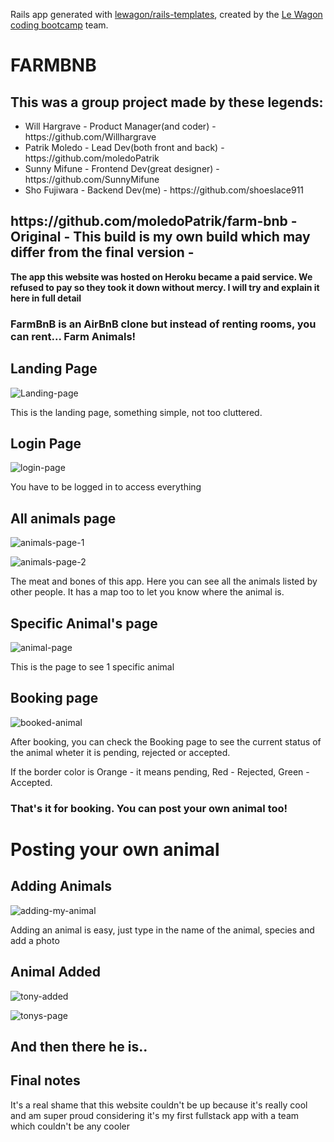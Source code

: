 Rails app generated with [lewagon/rails-templates](https://github.com/lewagon/rails-templates), created by the [Le Wagon coding bootcamp](https://www.lewagon.com) team.

<h1>FARMBNB</h1>
<h2>This was a group project made by these legends:</h2>
<ul>
  <li>Will Hargrave - Product Manager(and coder) - https://github.com/Willhargrave</li>
  <li>Patrik Moledo - Lead Dev(both front and back) - https://github.com/moledoPatrik</li>
  <li>Sunny Mifune - Frontend Dev(great designer) - https://github.com/SunnyMifune</li>
  <li>Sho Fujiwara - Backend Dev(me) - https://github.com/shoeslace911</li>
</ul>
<h2>https://github.com/moledoPatrik/farm-bnb - <b>Original</b> - This build is my own build which may differ from the final version -</h2>
<p><strong>The app this website was hosted on Heroku became a paid service. We refused to pay so they took it down without mercy. I will try and explain it here in full detail</strong></p>
<h3>FarmBnB is an AirBnB clone but instead of renting rooms, you can rent... <strong>Farm Animals!</strong></h3>
<h2>Landing Page</h2>

![Landing-page](https://user-images.githubusercontent.com/98511262/230529910-9c4c0c9e-84ff-48fa-b7ec-92f6a9504fbd.png)

<p>This is the landing page, something simple, not too cluttered.</p>
<h2>Login Page</h2>

![login-page](https://user-images.githubusercontent.com/98511262/230532497-cb4d5c73-c2c7-457f-83f1-3d83f57dbad6.png)

<p>You have to be logged in to access everything</p>
<h2>All animals page</h2>

![animals-page-1](https://user-images.githubusercontent.com/98511262/230532620-18de5b06-bd0d-4195-9e54-48101b96583a.png)

![animals-page-2](https://user-images.githubusercontent.com/98511262/230532626-2c1e9299-e3ba-440f-8f94-2c4a6c126dbb.png)


<p>The meat and bones of this app. Here you can see all the animals listed by other people. It has a map too to let you know where the animal is.</p>
<h2>Specific Animal's page</h2>

![animal-page](https://user-images.githubusercontent.com/98511262/230532876-522aeec6-5cf7-4668-8d0d-34c4e9e7b6bd.png)

<p>This is the page to see 1 specific animal</p>

<h2>Booking page</h2>

![booked-animal](https://user-images.githubusercontent.com/98511262/230532997-cd57f80f-1a20-4d42-ac9b-796dd41504a1.png)

<p>After booking, you can check the Booking page to see the current status of the animal wheter it is pending, rejected or accepted.</p>
<p>If the border color is Orange - it means pending, Red - Rejected, Green - Accepted.
<h3>That's it for booking. You can post your own animal too!</h3>

<h1>Posting your own animal</h1>
<h2>Adding Animals</h2>

![adding-my-animal](https://user-images.githubusercontent.com/98511262/230533807-b6424b24-c568-428d-b7b1-e42804b2d292.png)

<p>Adding an animal is easy, just type in the name of the animal, species and add a photo</p>
<h2>Animal Added</h2>

![tony-added](https://user-images.githubusercontent.com/98511262/230533893-509abb4e-2371-472a-8caf-9485e975fd7b.png)

![tonys-page](https://user-images.githubusercontent.com/98511262/230533912-196db725-fc59-4d01-a8a9-c6b75b2150c5.png)

<h2>And then there he is..</h2>

<h2>Final notes</h2>
<p>It's a real shame that this website couldn't be up because it's really cool and am super proud considering it's my first fullstack app with a team which couldn't be any cooler</p>

